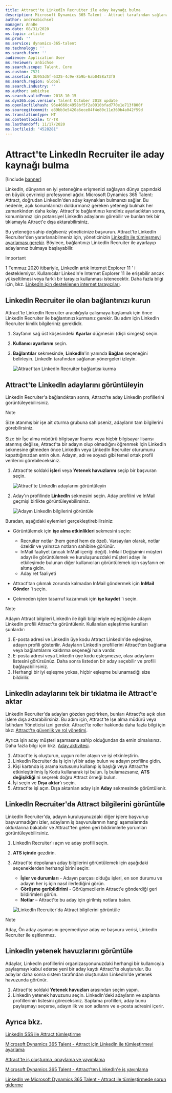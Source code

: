```yaml
---
title: Attract'te LinkedIn Recruiter ile aday kaynağı bulma
description: Microsoft Dynamics 365 Talent - Attract tarafından sağlanan LinkedIn tümleştirmesi ile LinkedIn Recruiter ile iş adayları bulun.
author: andreabichsel
manager: AnnBe
ms.date: 08/31/2020
ms.topic: article
ms.prod: ''
ms.service: dynamics-365-talent
ms.technology: ''
ms.search.form: ''
audience: Application User
ms.reviewer: anbichse
ms.search.scope: Talent, Core
ms.custom: 7521
ms.assetid: 3b953d5f-6325-4c9e-8b9b-6ab0458a73f8
ms.search.region: Global
ms.search.industry: ''
ms.author: anbichse
ms.search.validFrom: 2018-10-15
ms.dyn365.ops.version: Talent October 2018 update
ms.openlocfilehash: 96e4660c4958bf5f2a0910bfad770e1e713f800f
ms.sourcegitcommit: e89bb3e5420a6ece84f4e80c11e360b4a042f59d
ms.translationtype: HT
ms.contentlocale: tr-TR
ms.lasthandoff: 11/17/2020
ms.locfileid: "4528281"
---
```

# <a name="source-candidates-with-linkedin-recruiter-in-attract"></a>Attract'te LinkedIn Recruiter ile aday kaynağı bulma

[!include [banner](includes/banner.md)]

LinkedIn, dünyanın en iyi yeteneğine erişmenizi sağlayan dünya çapındaki en büyük çevrimiçi profesyonel ağdır. Microsoft Dynamics 365 Talent: Attract, doğrudan LinkedIn'den aday kaynakları bulmanızı sağlar. Bu nedenle, açık konumlarınızı doldurmanız gereken yeteneği bulmak her zamankinden daha kolay. Attract'te bağlantınızı kendiniz ayarladıktan sonra, konumlarınız için potansiyel LinkedIn adaylarını görebilir ve bunları tek bir tıklamayla Attract'e dışa aktarabilirsiniz.

Bu yeteneğe sahip değilseniz yöneticinize başvurun. Attract'te LinkedIn Recruiter'den yararlanabilmeniz için, yöneticinizin [LinkedIn ile tümleşmeyi ayarlaması gerekir](./attract-admin-linkedin.md). Böylece, bağlantınızı LinkedIn Recruiter ile ayarlayıp adaylarınız bulmaya başlayabilir.

>[!IMPORTANT]
>1 Temmuz 2020 itibariyle, LinkedIn artık Internet Explorer 11 ' i desteklemiyor. Kullanıcılar LinkedIn'e Internet Explorer 11 ile erişebilir ancak yükseltilmesi veya farklı bir tarayıcı kullanması istenecektir. Daha fazla bilgi için, bkz. [LinkedIn için desteklenen internet tarayıcıları](https://www.linkedin.com/help/linkedin/answer/4135/supported-internet-browsers-for-linkedin).

## <a name="set-up-your-connection-with-linkedin-recruiter"></a>LinkedIn Recruiter ile olan bağlantınızı kurun

Attract'te LinkedIn Recruiter aracılığıyla çalışmaya başlamak için önce LinkedIn Recruiter ile bağlantınızı kurmanız gerekir. Bu adım için LinkedIn Recruiter kimlik bilgileriniz gereklidir.

1. Sayfanın sağ üst köşesindeki **Ayarlar** düğmesini (dişli simgesi) seçin.
2. **Kullanıcı ayarlarını** seçin.
3. **Bağlantılar** sekmesinde, **LinkedIn**'in yanında **Bağlan** seçeneğini belirleyin. LinkedIn tarafından sağlanan yönergeleri izleyin.

    ![[Attract'tan LinkedIn Recruiter bağlantısı kurma](./media/attract-set-up-linkedin-recruiter-connection.png)](./media/attract-set-up-linkedin-recruiter-connection.png)

## <a name="view-linkedin-candidates-in-attract"></a>Attract'te LinkedIn adaylarını görüntüleyin

LinkedIn Recruiter'a bağlandıktan sonra, Attract'te aday LinkedIn profillerini görüntüleyebilirsiniz.

>[!NOTE]
>Size atanmış bir işe ait oturma grubuna sahipseniz, adayların tam bilgilerini görebilirsiniz.<br><br>
>Size bir İşe alma müdürü bilgisayar lisansı veya hiçbir bilgisayar lisansı atanmış değilse, Attract'ta bir adayın olup olmadığını öğrenmek Için LinkedIn sekmesine gitmeden önce LinkedIn veya LinkedIn Recruiter oturumunu kapattığınızdan emin olun. Adayın, adı ve soyadı gibi temel ortak profil verilerini görebileceksiniz.

1. Attract'te soldaki **işleri** veya **Yetenek havuzlarını** seçip bir başvuran seçin.

    ![[Attract'te LinkedIn adaylarını görüntüleyin](./media/attract-view-linkedin-candidates.png)](./media/attract-view-linkedin-candidates.png)

2. Aday'ın profilinde **LinkedIn** sekmesini seçin. Aday profilini ve InMail geçmişi birlikte görüntüleyebilirsiniz.

   ![Adayın LinkedIn bilgilerini görüntüle](./media/attract-candidate-linkedin-tab.png)

Buradan, aşağıdaki eylemleri gerçekleştirebilirsiniz:

- Görüntülemek için **işe alma etkinlikleri** sekmesini seçin:
   
   - Recruiter notlar (hem genel hem de özel). Varsayılan olarak, notlar özeldir ve yalnızca notların sahibine görünür.
   - InMail faaliyet (ancak InMail içeriği değil). InMail Değişimini müşteri adayı ile görüntülemek ve kuruluşunuzdaki müşteri adayı ile etkileşimde bulunan diğer kullanıcıları görüntülemek için sayfanın en altına gidin.
   - Aday ret faaliyeti

- Attract'tan çıkmak zorunda kalmadan InMail göndermek için **InMail Gönder** 'i seçin.

- Çekmeden işten tasarruf kazanmak için **işe kaydet** 'i seçin.

> [!NOTE]
> Adayın Attract bilgileri LinkedIn ile ilgili bilgileriyle eşleştiğinde adayın LinkedIn profili Attract'te görüntülenir. Kullanılan eşleştirme kuralları şunlardır:
> 
> 1. E-posta adresi ve LinkedIn üye kodu Attract LinkedIn'de eşleşirse, adayın profili gösterilir. Adayların LinkedIn profillerini Attract'ten bağlama veya bağlantılarını kaldırma seçeneği hala vardır.
> 2. E-posta adresi veya LinkedIn üye kodu eşleşmezse, olası adayların listesini görürsünüz. Daha sonra listeden bir aday seçebilir ve profili bağlayabilirsiniz.
> 3. Herhangi bir iyi eşleşme yoksa, hiçbir eşleşme bulunamadığı size bildirilir.

## <a name="export-linkedin-candidates-to-attract-with-one-click"></a>LinkedIn adaylarını tek bir tıklatma ile Attract'e aktar

LinkedIn Recruiter'da adayları gözden geçirirken, bunları Attract'te açık olan işlere dışa aktarabilirsiniz. Bu adım için, Attract'te İşe alma müdürü veya İstihdam Yöneticisi izni gerekir. Attract'te roller hakkında daha fazla bilgi için bkz: [Attract'te güvenlik ve rol yönetimi](https://docs.microsoft.com/dynamics365/unified-operations/talent/security-attract).

Ayrıca işin aday müşteri aşamasına sahip olduğundan da emin olmalısınız. Daha fazla bilgi için bkz. [Aday aktivitesi](./activities-attract.md#prospect-activity).

1. Attract'te iş oluşturun, uygun roller atayın ve işi etkinleştirin.
2. LinkedIn Recruiter'da iş için iyi bir aday bulun ve adayın profiline gidin.
3. Kişi kartında iş arama kutusunu kullanıp iş başlığı veya Attract'te etkinleştirilmiş İş Kodu kullanarak işi bulun. İş bulamazsanız, **ATS değişikliği** ni seçerek doğru Attract örneği bulun.
4. İşi seçin ve **Dışa aktar**'ı seçin.
5. Attract'te işi açın. Dışa aktarılan aday işin **Aday** sekmesinde görüntülenir.

## <a name="view-attract-information-in-linkedin-recruiter"></a>LinkedIn Recruiter'da Attract bilgilerini görüntüle

LinkedIn Recruiter'da, adayın kuruluşunuzdaki diğer işlere başvurup başvurmadığını izler, adayların iş başvurularının hangi aşamalarında olduklarına bakabilir ve Attract'ten gelen geri bildirimlerle yorumları görüntüleyebilirsiniz.

1. LinkedIn Recruiter'ı açın ve aday profili seçin.
2. **ATS içinde** gezdirin.
3. Attract'te depolanan aday bilgilerini görüntülemek için aşağıdaki seçeneklerden herhangi birini seçin:

    - **İşler ve durumları** - Adayın parçası olduğu işleri, en son durumu ve adayın her iş için nasıl ilerlediğini görün.
    - **Görüşme geribildirimi** - Görüşmecilerin Attract'e gönderdiği geri bildirimleri görün.
    - **Notlar** – Attract'te bu aday için girilmiş notlara bakın.

    ![[LinkedIn Recruiter'da Attract bilgilerini görüntüle](./media/attract-view-information-from-linkedin-recruiter.png)](./media/attract-view-information-from-linkedin-recruiter.png)

> [!NOTE]
> Aday, Ön aday aşamasını geçemediyse aday ve başvuru verisi, LinkedIn Recruiter ile eşitlenmez.

## <a name="view-linkedin-talent-pools"></a>LinkedIn yetenek havuzlarını görüntüle

Adaylar, LinkedIn profillerini organizasyonunuzdaki herhangi bir kullanıcıyla paylaşmayı kabul ederse yeni bir aday kaydı Attract'te oluşturulur. Bu adaylar daha sonra sistem tarafından oluşturulan LinkedIn'de yetenek havuzunda görünür.

1. Attract'te soldaki **Yetenek havuzları** arasından seçim yapın.
2. LinkedIn yetenek havuzunu seçin. LinkedIn'deki adayların ve saplama profillerinin listesini göreceksiniz. Saplama profilleri, aday bunu paylaşmayı seçerse, adayın ilk ve son adlarını ve e-posta adresini içerir.

## <a name="see-also"></a>Ayrıca bkz.

[LinkedIn SSS ile Attract tümleştirme](./attract-linkedin-faq.md)

[Microsoft Dynamics 365 Talent - Attract için LinkedIn ile tümleştirmeyi ayarlama](./attract-admin-linkedin.md)

[Attract'te iş oluşturma, onaylama ve yayımlama](./creating-jobs-attract.md)

[Microsoft Dynamics 365 Talent - Attract'ten LinkedIn'e iş yayınlama](./attract-post-jobs-to-linkedin.md)

[LinkedIn ve Microsoft Dynamics 365 Talent - Attract ile tümleştirmede sorun giderme](./attract-troubleshoot-linkedin.md)
